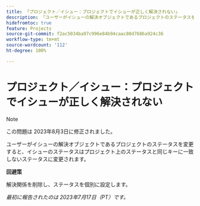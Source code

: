 ```yaml
---
title: 「プロジェクト／イシュー：プロジェクトでイシューが正しく解決されない」
description: 「ユーザーがイシューの解決オブジェクトであるプロジェクトのステータスを変更すると、イシューのステータスはプロジェクト上のステータスと同じキーに一致しないステータスに変更されます。」
hidefromtoc: true
feature: Projects
source-git-commit: f2ac5034ba97c996e84b94caac80d7686a924c36
workflow-type: tm+mt
source-wordcount: '112'
ht-degree: 100%

---
```



# プロジェクト／イシュー：プロジェクトでイシューが正しく解決されない

>[!NOTE]
>
>この問題は 2023年8月3日に修正されました。

ユーザーがイシューの解決オブジェクトであるプロジェクトのステータスを変更すると、イシューのステータスはプロジェクト上のステータスと同じキーに一致しないステータスに変更されます。

**回避策**

解決関係を削除し、ステータスを個別に設定します。

_最初に報告されたのは 2023年7月17日（PT）です。_
